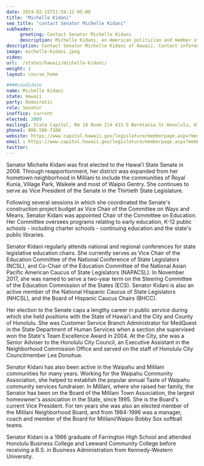 ```yaml
---
date: 2024-02-15T11:54:12-05:00
title: "Michelle Kidani"
seo_title: "contact Senator Michelle Kidani"
subheader:
     greeting: Contact Senator Michelle Kidani
     description: Michelle Kidani, an American politician and member of the Democratic Party, has been serving as a member of the Hawaii State Senate, representing District 18, since assuming office on November 6, 2012.
description: Contact Senator Michelle Kidani of Hawaii. Contact information for Michelle Kidani includes email address, phone number, and mailing address.
image: michelle-kidani.jpeg
video:
url:  /states/hawaii/michelle-kidani/
weight: 1
layout: course_home

####candidate
name: Michelle Kidani
state: Hawaii
party: Democratic
role: Senator
inoffice: current
elected: 2009
mailing1: State Capitol, Rm 10 Room 214 415 S Beretania St Honolulu, HI 96813
phone1: 808-586-7100
website: https://www.capitol.hawaii.gov/legislature/memberpage.aspx?member=188&year=2024/
email : https://www.capitol.hawaii.gov/legislature/memberpage.aspx?member=188&year=2024/
twitter:
---
```


Senator Michelle Kidani was first elected to the Hawai‘i State Senate in 2008. Through reapportionment, her district was expanded from her hometown neighborhood in Mililani to include the communities of Royal Kunia, Village Park, Waikele and most of Waipio Gentry. She continues to serve as Vice President of the Senate in the Thirtieth State Legislature.

Following several sessions in which she coordinated the Senate's construction project budget as Vice Chair of the Committee on Ways and Means, Senator Kidani was appointed Chair of the Committee on Education. Her Committee oversees programs relating to early education, K-12 public schools - including charter schools - continuing education and the state's public libraries.

Senator Kidani regularly attends national and regional conferences for state legislative education chairs. She currently serves as Vice Chair of the Education Committee of the National Conference of State Legislators (NCSL), and Co-Chair of the Education Committee of the National Asian Pacific American Caucus of State Legislators (NAPACSL). In November 2017, she was named to serve a two-year term on the Steering Committee of the Education Commission of the States (ECS). Senator Kidani is also an active member of the National Hispanic Caucus of State Legislators (NHCSL), and the Board of Hispanic Caucus Chairs (BHCC).

Her election to the Senate caps a lengthy career in public service during which she held positions with the State of Hawai‘i and the City and County of Honolulu. She was Customer Service Branch Administrator for MedQuest in the State Department of Human Services when a section she supervised won the State's Team Excellence Award in 2004. At the City, she was a Senior Adviser to the Honolulu City Council, an Executive Assistant in the Neighborhood Commission Office and served on the staff of Honolulu City Councilmember Lee Donohue.

Senator Kidani has also been active in the Waipahu and Mililani communities for many years. Working for the Waipahu Community Association, she helped to establish the popular annual Taste of Waipahu community services fundraiser. In Mililani, where she raised her family, the Senator has been on the Board of the Mililani Town Association, the largest homeowner's association in the State, since 1995. She is the Board's current Vice President. For ten years she was also an elected member of the Mililani Neighborhood Board, and from 1984-1996 was a manager, coach and member of the Board for Mililani/Waipio Bobby Sox softball teams.

Senator Kidani is a 1966 graduate of Farrington High School and attended Honolulu Business College and Leeward Community College before receiving a B.S. in Business Administration from Kennedy-Western University.
